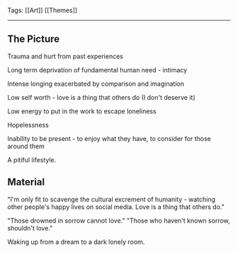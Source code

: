 Tags: [[Art]] [[Themes]]
___
## The Picture
Trauma and hurt from past experiences

Long term deprivation of fundamental human need - intimacy

Intense longing exacerbated by comparison and imagination

Low self worth - love is a thing that others do (I don't deserve it)

Low energy to put in the work to escape loneliness

Hopelessness

Inability to be present - to enjoy what they have, to consider for those around them

A pitiful lifestyle. 
## Material
"I'm only fit to scavenge the cultural excrement of humanity - watching other people's happy lives on social media. Love is a thing that others do." 

"Those drowned in sorrow cannot love." "Those who haven't known sorrow, shouldn't love."

Waking up from a dream to a dark lonely room. 
